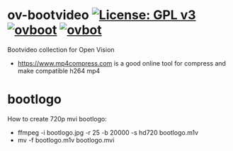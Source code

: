 ov-bootvideo [![License: GPL v3](https://img.shields.io/badge/License-GPLv3-blue.svg)](https://www.gnu.org/licenses/gpl-3.0) [![ovboot](https://github.com/OpenVisionE2/ov-bootvideo/actions/workflows/ovboot.yml/badge.svg)](https://github.com/OpenVisionE2/ov-bootvideo/actions/workflows/ovboot.yml) [![ovbot](https://github.com/OpenVisionE2/ov-bootvideo/actions/workflows/ovbot.yml/badge.svg)](https://github.com/OpenVisionE2/ov-bootvideo/actions/workflows/ovbot.yml)
============
Bootvideo collection for Open Vision
* https://www.mp4compress.com is a good online tool for compress and make compatible h264 mp4

# bootlogo

How to create 720p mvi bootlogo:
* ffmpeg -i bootlogo.jpg -r 25 -b 20000 -s hd720 bootlogo.m1v
* mv -f bootlogo.m1v bootlogo.mvi
